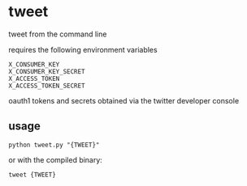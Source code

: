 # tweet

tweet from the command line

requires the following environment variables

```
X_CONSUMER_KEY
X_CONSUMER_KEY_SECRET
X_ACCESS_TOKEN
X_ACCESS_TOKEN_SECRET
```

oauth1 tokens and secrets obtained via the twitter developer console

## usage

```
python tweet.py "{TWEET}"
```

or with the compiled binary:

```
tweet {TWEET}
```
